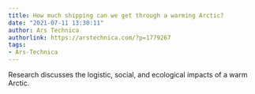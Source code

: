 ```yaml
---
title: How much shipping can we get through a warming Arctic?
date: "2021-07-11 13:30:11"
author: Ars Technica
authorlink: https://arstechnica.com/?p=1779267
tags:
- Ars-Technica
---
```

Research discusses the logistic, social, and ecological impacts of a warm Arctic.
